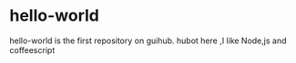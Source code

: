 # hello-world
hello-world is the first repository on guihub. 
hubot here ,I like Node,js and coffeescript

